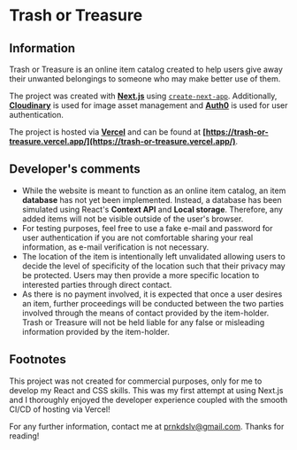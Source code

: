 # Trash or Treasure

## Information

Trash or Treasure is an online item catalog created to help users give away their unwanted belongings to someone who may make better use of them. 

The project was created with **[Next.js](https://nextjs.org/)** using [`create-next-app`](https://github.com/vercel/next.js/tree/canary/packages/create-next-app). Additionally, **[Cloudinary](https://cloudinary.com)** is used for image asset management and **[Auth0](https://auth0.com/)** is used for user authentication. 

 The project is hosted via **[Vercel](https://vercel.com/)** and can be found at **[https://trash-or-treasure.vercel.app/](https://trash-or-treasure.vercel.app/)**. 

## Developer's comments

+ While the website is meant to function as an online item catalog, an item **database** has not yet been implemented. Instead, a database has been simulated using React's **Context API** and **Local storage**. Therefore, any added items will not be visible outside of the user's browser. 
+ For testing purposes, feel free to use a fake e-mail and password for user authentication if you are not comfortable sharing your real information, as e-mail verification is not necessary. 
+ The location of the item is intentionally left unvalidated allowing users to decide the level of specificity of the location such that their privacy may be protected. Users may then provide a more specific location to interested parties through direct contact.
+ As there is no payment involved, it is expected that once a user desires an item, further proceedings will be conducted between the two parties involved through the means of contact provided by the item-holder. Trash or Treasure will not be held liable for any false or misleading information provided by the item-holder.  

## Footnotes

This project was not created for commercial purposes, only for me to develop my React and CSS skills. This was my first attempt at using Next.js and I thoroughly enjoyed the developer experience coupled with the smooth CI/CD of hosting via Vercel!

For any further information, contact me at <prnkdslv@gmail.com>. Thanks for reading!
